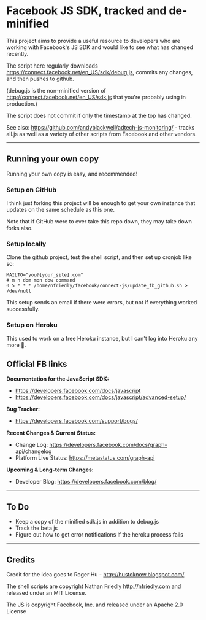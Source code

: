 Facebook JS SDK, tracked and de-minified
===================================================

This project aims to provide a useful resource to developers who are working with 
Facebook's JS SDK and would like to see what has changed recently. 

The script here regularly downloads https://connect.facebook.net/en_US/sdk/debug.js,
commits any changes, and then pushes to github. 

(debug.js is the non-minified version of http://connect.facebook.net/en_US/sdk.js that 
you're probably using in production.)

The script does not commit if only the timestamp at the top has changed.

See also: https://github.com/andyblackwell/adtech-js-monitoring/ - tracks all.js as well as a variety of other scripts from Facebook and other vendors.

---

## Running your own copy

Running your own copy is easy, and recommended!

### Setup on GitHub

I think just forking this project will be enough to get your own instance that updates on the same schedule as this one.

Note that if GitHub were to ever take this repo down, they may take down forks also.

### Setup locally

Clone the github project, test the shell script, and then 
set up cronjob like so:

    MAILTO="you@[your_site].com"
    # m h dom mon dow command
    0 5 * * * /home/nfriedly/facebook/connect-js/update_fb_github.sh > /dev/null

This setup sends an email if there were errors, but not if everything worked successfully.

### Setup on Heroku

This used to work on a free Heroku instance, but I can't log into Heroku any more :shrug:. 

Official FB links
-----------------

**Documentation for the JavaScript SDK:** 

* https://developers.facebook.com/docs/javascript
* https://developers.facebook.com/docs/javascript/advanced-setup/

**Bug Tracker:** 

* https://developers.facebook.com/support/bugs/

**Recent Changes & Current Status:**

* Change Log: https://developers.facebook.com/docs/graph-api/changelog
* Platform Live Status: https://metastatus.com/graph-api

**Upcoming & Long-term Changes:** 

* Developer Blog: https://developers.facebook.com/blog/

---

To Do
-----

* Keep a copy of the minified sdk.js in addition to debug.js
* Track the beta js
* Figure out how to get error notifications if the heroku process fails

---

Credits
-------

Credit for the idea goes to Roger Hu - http://hustoknow.blogspot.com/

The shell scripts are copyright Nathan Friedly http://nfriedly.com and released under an MIT License.

The JS is copyright Facebook, Inc. and released under an Apache 2.0 License

